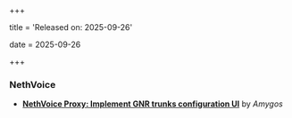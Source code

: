+++

title = 'Released on: 2025-09-26'

date = 2025-09-26

+++

### NethVoice

- **[NethVoice Proxy: Implement GNR trunks configuration UI](https://github.com/NethServer/dev/issues/7578)** by *Amygos*

